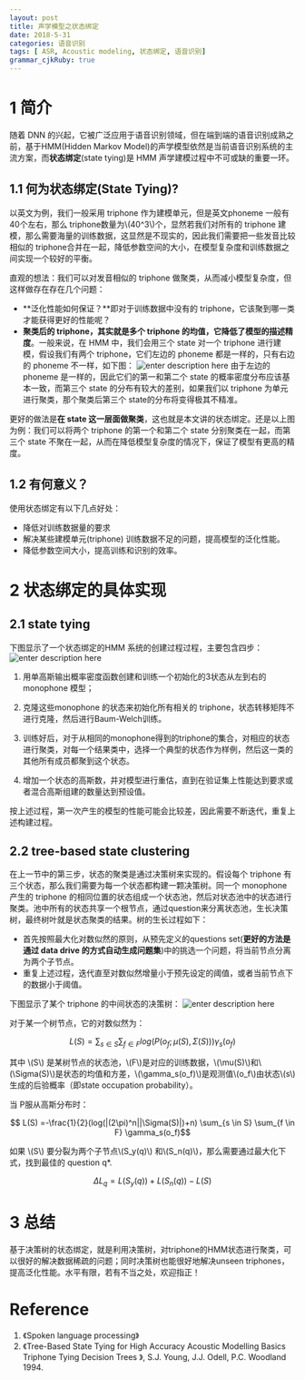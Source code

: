 ```yaml
---
layout: post
title: 声学模型之状态绑定
date: 2018-5-31
categories: 语音识别
tags: [ ASR, Acoustic modeling, 状态绑定, 语音识别]
grammar_cjkRuby: true
---
```


# 1 简介
随着 DNN 的兴起，它被广泛应用于语音识别领域，但在端到端的语音识别成熟之前，基于HMM(Hidden Markov Model)的声学模型依然是当前语音识别系统的主流方案，而**状态绑定**(state tying)是 HMM 声学建模过程中不可或缺的重要一环。

## 1.1 何为状态绑定(State Tying)?
以英文为例，我们一般采用 triphone 作为建模单元，但是英文phoneme 一般有40个左右，那么 triphone数量为\\(40^3\\)个，显然若我们对所有的 triphone 建模，那么需要海量的训练数据，这显然是不现实的，因此我们需要把一些发音比较相似的 triphone合并在一起，降低参数空间的大小，在模型复杂度和训练数据之间实现一个较好的平衡。

直观的想法：我们可以对发音相似的 triphone 做聚类，从而减小模型复杂度，但这样做存在存在几个问题：
* **泛化性能如何保证？**即对于训练数据中没有的 triphone，它该聚到哪一类才能获得更好的性能呢？
* **聚类后的 triphone，其实就是多个 triphone 的均值，它降低了模型的描述精度**。一般来说，在 HMM 中，我们会用三个 state 对一个 triphone 进行建模，假设我们有两个 triphone，它们左边的 phoneme 都是一样的，只有右边的 phoneme 不一样，如下图：
![enter description here](/images/state_tying/2018-06-05_state_tying_1.png)
由于左边的 phoneme 是一样的，因此它们的第一和第二个 state 的概率密度分布应该基本一致，而第三个 state 的分布有较大的差别，如果我们以 triphone 为单元进行聚类，那个聚类后第三个 state的分布将变得极其不精准。

更好的做法是**在 state 这一层面做聚类**，这也就是本文讲的状态绑定。还是以上图为例：我们可以将两个 triphone 的第一个和第二个 state 分别聚类在一起，而第三个 state 不聚在一起，从而在降低模型复杂度的情况下，保证了模型有更高的精度。


## 1.2 有何意义？
使用状态绑定有以下几点好处：
* 降低对训练数据量的要求
* 解决某些建模单元(triphone) 训练数据不足的问题，提高模型的泛化性能。
* 降低参数空间大小，提高训练和识别的效率。

# 2 状态绑定的具体实现
## 2.1 state tying
下图显示了一个状态绑定的HMM 系统的创建过程过程，主要包含四步：
![enter description here](/images/state_tying/2018-06-05_state_tying_2.png)

1. 用单高斯输出概率密度函数创建和训练一个初始化的3状态从左到右的monophone 模型；

2. 克隆这些monophone 的状态来初始化所有相关的 triphone，状态转移矩阵不进行克隆，然后进行Baum-Welch训练。

3. 训练好后，对于从相同的monophone得到的triphone的集合，对相应的状态进行聚类，对每一个结果类中，选择一个典型的状态作为样例，然后这一类的其他所有成员都聚到这个状态。

4. 增加一个状态的高斯数，并对模型进行重估，直到在验证集上性能达到要求或者混合高斯组建的数量达到预设值。

按上述过程，第一次产生的模型的性能可能会比较差，因此需要不断迭代，重复上述构建过程。

## 2.2 tree-based state clustering
在上一节中的第三步，状态的聚类是通过决策树来实现的。假设每个 triphone 有三个状态，那么我们需要为每一个状态都构建一颗决策树。同一个 monophone 产生的 triphone 的相同位置的状态组成一个状态池，然后对状态池中的状态进行聚类。池中所有的状态共享一个根节点，通过question来分离状态池，生长决策树，最终树叶就是状态聚类的结果。树的生长过程如下：

* 首先按照最大化对数似然的原则，从预先定义的questions set(**更好的方法是通过 data drive 的方式自动生成问题集**)中的挑选一个问题，将当前节点分离为两个子节点。
*  重复上述过程，迭代直至对数似然增量小于预先设定的阈值，或者当前节点下的数据小于阈值。

下图显示了某个 triphone 的中间状态的决策树：
![enter description here](/images/state_tying/2018-06-05_state_tying_3.png)

对于某一个树节点，它的对数似然为：

$$ L(S) = \sum_{s \in S} \sum_{f \in F} log(P(o_f; \mu(S), \Sigma(S))) \gamma_s(o_f)$$

其中 \\(S\\) 是某树节点的状态池，\\(F\\)是对应的训练数据，\\(\mu(S)\\)和\\(\Sigma(S)\\)是状态的均值和方差，\\(\gamma_s(o_f)\\)是观测值\\(o_f\\)由状态\\(s\\)生成的后验概率（即state occupation probability）。

当 P服从高斯分布时：

$$ L(S) =-\frac{1}{2}(log(|(2\pi)^n||\Sigma(S)|)+n) \sum_{s \in S} \sum_{f \in F} \gamma_s(o_f)$$

如果 \\(S\\) 要分裂为两个子节点\\(S_y(q)\\) 和\\(S_n(q)\\)，那么需要通过最大化下式，找到最佳的 question q*.

$$\Delta L_q = L(S_y(q)) + L(S_n(q)) - L(S)$$


# 3 总结
基于决策树的状态绑定，就是利用决策树，对triphone的HMM状态进行聚类，可以很好的解决数据稀疏的问题；同时决策树也能很好地解决unseen triphones，提高泛化性能。水平有限，若有不当之处，欢迎指正！

# Reference
1. 《Spoken language processing》
2. 《Tree-Based State Tying for High Accuracy Acoustic Modelling Basics Triphone Tying Decision Trees 》, S.J. Young, J.J. Odell, P.C. Woodland 1994.